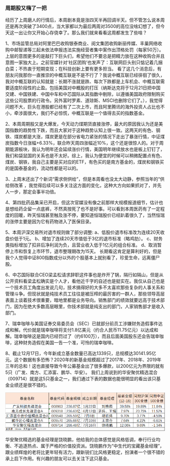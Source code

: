 ### 周期股又嗨了一把

经历了上周磨人的行情后，本周剧本竟是涨四天半再回调半天。但不管怎么说本周还是再次突破了3400点，当大家都以为最后两周对3500的高位没啥幻想了，但今天这一出让你又开始心存侥幸了。那么我们就来看看这周都发生了些啥？

1、市场监管总局对阿里巴巴收购银泰商业、阅文集团收购新丽传媒、丰巢网络收购中邮智递等三起未依法申报违法实施经营者集中案作出顶格处罚（每家50万）。上层的意图更多的是敲打下巨头们，希望他们不要总是把精力放在这种收购合并且意图一家独大上。之前官媒针对‘社区团购’也发声了：互联网巨头别只惦记着几捆白菜；不热衷于短期变现；在科技创新上要有更多担当。
看了这几个消息后，有朋友问我那你一直推崇的中概互联是不是不行了？我说中概互联已经徘徊了很久，我对中概互联的认知就是：长期不涨就是跌、每次下跌都是上车机会、中概互联需要适度阶段性的止盈。包括美国对中概股的打压（纳斯达克将于12月21日把中国交建、中国铁建、中国中车和中芯国际从其指数中剔除，以遵循美国政府限制购买这些公司股票的行政令。另外富时罗素、道琼斯、MSCI也删除它们了。），我觉得问题不大，巨头在港股都已经有了二次上市，而且阿里腾讯的海外投资人占比也不小，牵涉面很大，我们不必惊慌，中概互联是一个值得去买的指数基金。

2、本周周期股又是大爆发，今天动力煤期货直接涨停，最大的原因我认为还是美国指数的趋势性下跌，而且大家对于这种趋势认知上很一致。这两天的有色、钢铁、煤炭都是大涨，煤炭更是在部分省电力紧张的情况下走出了暴涨行情，中证煤炭指数今日涨幅+6.33%，联合昨天周四涨幅近10%，这个还是很惊人的。对于周期能源板块，我认为明年还会延续涨价行情，美国明年继续放水也是板上钉钉了，我们和袋鼠国的关系也是不太好。综上，我认为便宜的时候可以稍微配置点有色、煤炭、钢铁，我自己主要是买对应的ETF，有色买的是南方基金的，煤炭和钢铁买的是国泰基金的，流动性都是可以的。

3、上周末还出了个新词“需求侧供给”，但是本周看也没太大动静，参照当年的“供给侧改革
，我觉得后续可以多关注这方面的变化，这种大方向如果抓对了，并先人一步，那定会事半功倍。

4、第四批药品集采已开启，但这次官媒没有像之前那样大规模报道细节，估计也是想给药企留一点底裤，不然真按死了也不是好事。可以看到本周医药有了一定程度的回暖，昨天恒瑞甚至触及涨不停，要知道恒瑞股价已经趴着很久了，当然恒瑞的涨停主要是因为它有药物进入了医保目录。

5、本周沪深交易所对退市规则做了部分调整:
a、低股价退市标准改为连续20天收盘价低于1元。
b、增加了连续20天市值低于3亿的退市标准（略鸡肋）。
c、财务类指标增加了扣非后净利润为负，且营业收入低于1亿元的组合标准。
d、取消暂停上市和恢复上市环节，退市整理期改为15天。
长期看这肯定是算利好的，但是我个人觉得中证800指数成分以外的个股基本上就别看了，珍爱生命，远离僵尸股。

6、中芯国际联合CEO梁孟松请求辞职这件事也是炸开了锅，隔行如隔山，但是从公开资料看梁孟松确实是个人才，看他近千字的自述也是挺实在。我仅从自己也是一个技术员工角度出发说几句，技术搞得好的大多不太喜欢那些复杂的人事关系和管理斗争。但现状就是纯技术员工往往是被压榨的最厉害的一群人，那些领导高层表面上谈着技术很重要，暗地里都是业务导向。销售部门的绩效就要远高于技术部门，因为在绝大多数高层眼里，你技术部就是纯支出的部门，人家销售部才是收入部门。

7、瑞幸咖啡与美国证券交易委员会（SEC）已就部分前员工涉嫌财务造假事件达成和解。代价就是瑞幸咖啡将支付1.8亿美元（约合人民币11.75亿元）以达成和解。瑞幸咖啡这是国内已经罚过了（约6100万），而且后面美国股东还会告瑞幸咖啡，这种财务造假在美国一告一个准，可怜的瑞幸咖啡。

8、截止12月17日，今年新成立基金数量已高达1339只，总规模达30141.95亿元。这个数据有多恐怖？2020年的新基金规模超过了2017年、2018年、2019年三年的总和！这也直接导致今年公募基金出了很多爆款，以200亿元为界限的就有5只（广发、南方、汇添富、鹏华、华安）。
我们上周说到的华安聚优精选混合（009714）就是这5只基金之一，我们通过下表的数据也能很明显的看出该只基金业绩还是很不错的。

![200亿爆款历史业绩](../img/ha-rxp-1.png)

华安聚优精选的基金经理是饶晓鹏，他给我的总体感觉是风格低调，奉行行业均衡、不追逐热点、属于严格的价值投资派。饶晓鹏作为“中生代的宝藏基金经理”，跟业绩辉煌的老将比更年轻有活力，跟新锐们比风格更稳定，扮演者一个很不错的承上启下作用。有兴趣的朋友可以去关注下这只基金。